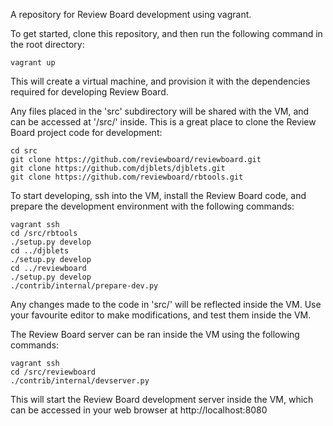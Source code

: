 A repository for Review Board development using vagrant.

To get started, clone this repository, and then run the following command in
the root directory:

    vagrant up

This will create a virtual machine, and provision it with the dependencies
required for developing Review Board.

Any files placed in the 'src' subdirectory will be shared with the VM, and
can be accessed at '/src/' inside. This is a great place to clone the
Review Board project code for development:

    cd src
    git clone https://github.com/reviewboard/reviewboard.git
    git clone https://github.com/djblets/djblets.git
    git clone https://github.com/reviewboard/rbtools.git

To start developing, ssh into the VM, install the Review Board code, and prepare
the development environment with the following commands:

    vagrant ssh
    cd /src/rbtools
    ./setup.py develop
    cd ../djblets
    ./setup.py develop
    cd ../reviewboard
    ./setup.py develop
    ./contrib/internal/prepare-dev.py

Any changes made to the code in 'src/' will be reflected inside the VM. Use your
favourite editor to make modifications, and test them inside the VM.

The Review Board server can be ran inside the VM using the following commands:

    vagrant ssh
    cd /src/reviewboard
    ./contrib/internal/devserver.py

This will start the Review Board development server inside the VM, which can be
accessed in your web browser at http://localhost:8080
